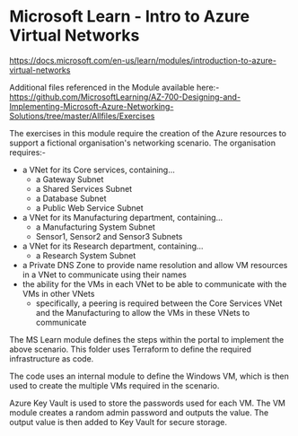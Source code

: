 # Microsoft Learn - Intro to Azure Virtual Networks
https://docs.microsoft.com/en-us/learn/modules/introduction-to-azure-virtual-networks

Additional files referenced in the Module available here:-
https://github.com/MicrosoftLearning/AZ-700-Designing-and-Implementing-Microsoft-Azure-Networking-Solutions/tree/master/Allfiles/Exercises

The exercises in this module require the creation of the Azure resources to support a fictional organisation's networking scenario. The organisation requires:-
- a VNet for its Core services, containing...
    - a Gateway Subnet
    - a Shared Services Subnet
    - a Database Subnet
    - a Public Web Service Subnet
- a VNet for its Manufacturing department, containing...
    - a Manufacturing System Subnet
    - Sensor1, Sensor2 and Sensor3 Subnets
- a VNet for its Research department, containing...
    - a Research System Subnet
- a Private DNS Zone to provide name resolution and allow VM resources in a VNet to communicate using their names
- the ability for the VMs in each VNet to be able to communicate with the VMs in other VNets
    - specifically, a peering is required between the Core Services VNet and the Manufacturing to allow the VMs in these VNets to communicate

The MS Learn module defines the steps within the portal to implement the above scenario. This folder uses Terraform to define the required infrastructure as code.

The code uses an internal module to define the Windows VM, which is then used to create the multiple VMs required in the scenario.

Azure Key Vault is used to store the passwords used for each VM. The VM module creates a random admin password and outputs the value. The output value is then added to Key Vault for secure storage.